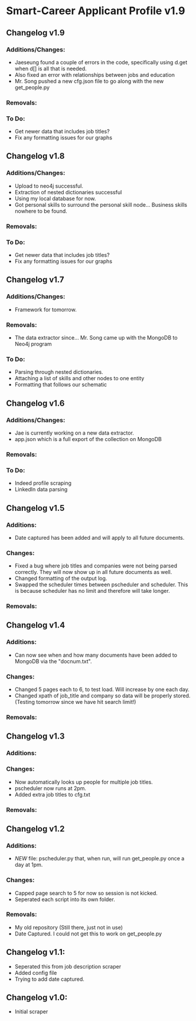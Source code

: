 # Smart-Career Applicant Profile v1.9

## Changelog v1.9
### Additions/Changes:
+ Jaeseung found a couple of errors in the code, specifically using d.get when d[] is all that is needed.
+ Also fixed an error with relationships between jobs and education
+ Mr. Song pushed a new cfg.json file to go along with the new get_people.py
### Removals:
### To Do:
+ Get newer data that includes job titles?
+ Fix any formatting issues for our graphs

## Changelog v1.8
### Additions/Changes:
+ Upload to neo4j successful.
+ Extraction of nested dictionaries successful
+ Using my local database for now.
+ Got personal skills to surround the personal skill node... Business skills nowhere to be found.
### Removals:
### To Do:
+ Get newer data that includes job titles?
+ Fix any formatting issues for our graphs

## Changelog v1.7
### Additions/Changes:
+ Framework for tomorrow.
### Removals:
+ The data extractor since... Mr. Song came up with the MongoDB to Neo4j program
### To Do:
+ Parsing through nested dictionaries.
+ Attaching a list of skills and other nodes to one entity
+ Formatting that follows our schematic

## Changelog v1.6
### Additions/Changes:
+ Jae is currently working on a new data extractor.
+ app.json which is a full export of the collection on MongoDB
### Removals:
### To Do:
+ Indeed profile scraping
+ LinkedIn data parsing

## Changelog v1.5
### Additions:
+ Date captured has been added and will apply to all future documents.
### Changes:
+ Fixed a bug where job titles and companies were not being parsed correctly. 
They will now show up in all future documents as well.
+ Changed formatting of the output log.
+ Swapped the scheduler times between pscheduler and scheduler. This is because scheduler
has no limit and therefore will take longer.
### Removals:

## Changelog v1.4
### Additions:
+ Can now see when and how many documents have been added to MongoDB via the "docnum.txt".
### Changes:
+ Changed 5 pages each to 6, to test load. Will increase by one each day.
+ Changed xpath of job_title and company so data will be properly stored.
  (Testing tomorrow since we have hit search limit!)
### Removals:

## Changelog v1.3
### Additions:
### Changes:
+ Now automatically looks up people for multiple job titles.
+ pscheduler now runs at 2pm.
+ Added extra job titles to cfg.txt
### Removals:

## Changelog v1.2
### Additions:
+ *NEW* file: pscheduler.py that, when run, will run get_people.py once a day at 1pm.
### Changes:
+ Capped page search to 5 for now so session is not kicked.
+ Seperated each script into its own folder.
### Removals:
+ My old repository (Still there, just not in use)
+ Date Captured. I could not get this to work on get_people.py

## Changelog v1.1:
+ Seperated this from job description scraper
+ Added config file
+ Trying to add date captured.

## Changelog v1.0:
+ Initial scraper
